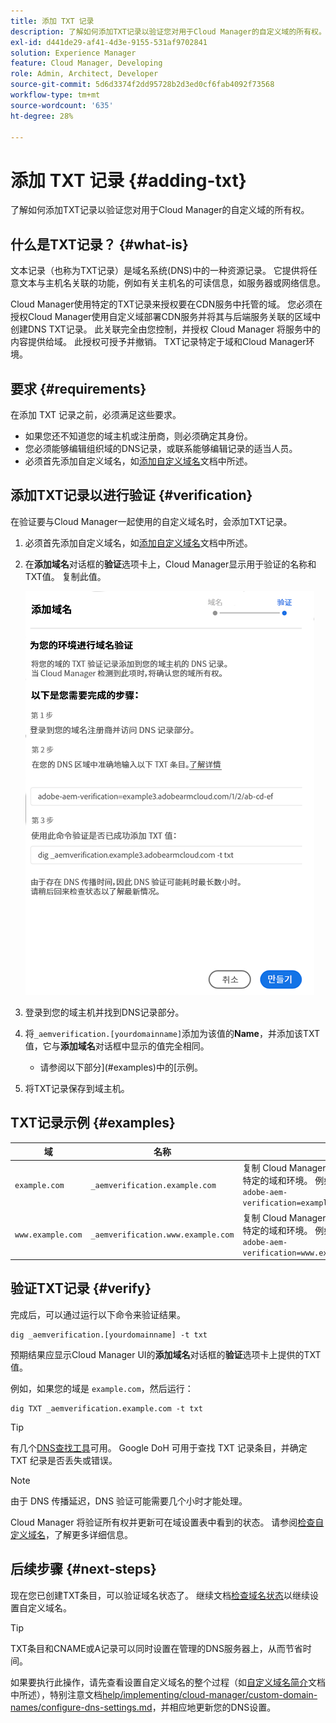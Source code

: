 ```yaml
---
title: 添加 TXT 记录
description: 了解如何添加TXT记录以验证您对用于Cloud Manager的自定义域的所有权。
exl-id: d441de29-af41-4d3e-9155-531af9702841
solution: Experience Manager
feature: Cloud Manager, Developing
role: Admin, Architect, Developer
source-git-commit: 5d6d3374f2dd95728b2d3ed0cf6fab4092f73568
workflow-type: tm+mt
source-wordcount: '635'
ht-degree: 28%

---
```



# 添加 TXT 记录 {#adding-txt}

了解如何添加TXT记录以验证您对用于Cloud Manager的自定义域的所有权。

## 什么是TXT记录？ {#what-is}

文本记录（也称为TXT记录）是域名系统(DNS)中的一种资源记录。 它提供将任意文本与主机名关联的功能，例如有关主机名的可读信息，如服务器或网络信息。

Cloud Manager使用特定的TXT记录来授权要在CDN服务中托管的域。 您必须在授权Cloud Manager使用自定义域部署CDN服务并将其与后端服务关联的区域中创建DNS TXT记录。 此关联完全由您控制，并授权 Cloud Manager 将服务中的内容提供给域。 此授权可授予并撤销。 TXT记录特定于域和Cloud Manager环境。

## 要求 {#requirements}

在添加 TXT 记录之前，必须满足这些要求。

* 如果您还不知道您的域主机或注册商，则必须确定其身份。
* 您必须能够编辑组织域的DNS记录，或联系能够编辑记录的适当人员。
* 必须首先添加自定义域名，如[添加自定义域名](/help/implementing/cloud-manager/custom-domain-names/add-custom-domain-name.md)文档中所述。

## 添加TXT记录以进行验证 {#verification}

在验证要与Cloud Manager一起使用的自定义域名时，会添加TXT记录。

1. 必须首先添加自定义域名，如[添加自定义域名](/help/implementing/cloud-manager/custom-domain-names/add-custom-domain-name.md)文档中所述。

1. 在&#x200B;**添加域名**&#x200B;对话框的&#x200B;**验证**&#x200B;选项卡上，Cloud Manager显示用于验证的名称和TXT值。 复制此值。

   ![域名验证](/help/implementing/cloud-manager/assets/cdn/cdn-create6.png)

1. 登录到您的域主机并找到DNS记录部分。

1. 将`_aemverification.[yourdomainname]`添加为该值的&#x200B;**Name**，并添加该TXT值，它与&#x200B;**添加域名**&#x200B;对话框中显示的值完全相同。

   * 请参阅以下部分](#examples)中的[示例。

1. 将TXT记录保存到域主机。

## TXT记录示例 {#examples}

| 域 | 名称 | TXT 值 |
|--- |--- |---|
| `example.com` | `_aemverification.example.com` | 复制 Cloud Manager UI 中显示的整个值。 该操作针对特定的域和环境。 例如：<br>`adobe-aem-verification=example.com/[program]/[env]/..*` |
| `www.example.com` | `_aemverification.www.example.com` | 复制 Cloud Manager UI 中显示的整个值。 该操作针对特定的域和环境。 例如：<br>`adobe-aem-verification=www.example.com/[program]/[env]/..*` |

## 验证TXT记录 {#verify}

完成后，可以通过运行以下命令来验证结果。

```shell
dig _aemverification.[yourdomainname] -t txt
```

预期结果应显示Cloud Manager UI的&#x200B;**添加域名**&#x200B;对话框的&#x200B;**验证**&#x200B;选项卡上提供的TXT值。

例如，如果您的域是 `example.com`，然后运行：

```shell
dig TXT _aemverification.example.com -t txt
```

>[!TIP]
>
>有几个[DNS查找工具](https://www.ultratools.com/tools/dnsLookup)可用。 Google DoH 可用于查找 TXT 记录条目，并确定 TXT 纪录是否丢失或错误。

>[!NOTE]
>
>由于 DNS 传播延迟，DNS 验证可能需要几个小时才能处理。
>
>Cloud Manager 将验证所有权并更新可在域设置表中看到的状态。 请参阅[检查自定义域名](/help/implementing/cloud-manager/custom-domain-names/check-domain-name-status.md)，了解更多详细信息。

## 后续步骤 {#next-steps}

现在您已创建TXT条目，可以验证域名状态了。 继续文档[检查域名状态](/help/implementing/cloud-manager/custom-domain-names/check-domain-name-status.md)以继续设置自定义域名。

>[!TIP]
>
>TXT条目和CNAME或A记录可以同时设置在管理的DNS服务器上，从而节省时间。
>
>如果要执行此操作，请先查看设置自定义域名的整个过程（如[自定义域名简介](/help/implementing/cloud-manager/custom-domain-names/introduction.md)文档中所述），特别注意文档[help/implementing/cloud-manager/custom-domain-names/configure-dns-settings.md](/help/implementing/cloud-manager/custom-domain-names/configure-dns-settings.md)，并相应地更新您的DNS设置。